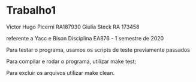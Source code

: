 # Trabalho1

Victor Hugo Picerni RA187930
Giulia Steck RA 173458

 referente a Yacc e Bison Disciplina EA876 - 1 semestre de 2020

Para testar o programa, usamos os scripts de teste previamente passados

Para compilar e rodar o programa, utilizar make test;

Para excluir os arquivos utilizar make clean.
